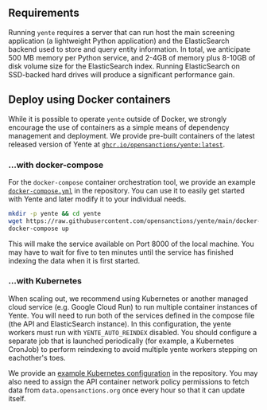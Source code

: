 ## Requirements

Running `yente` requires a server that can run host the main screening application (a lightweight Python application) and the ElasticSearch backend used to store and query entity information. In total, we anticipate 500 MB memory per Python service, and 2-4GB of memory plus 8-10GB of disk volume size for the ElasticSearch index. Running ElasticSearch on SSD-backed hard drives will produce a significant performance gain.

## Deploy using Docker containers

While it is possible to operate `yente` outside of Docker, we strongly encourage the use of containers as a simple means of dependency management and deployment. We provide pre-built containers of the latest released version of Yente at [`ghcr.io/opensanctions/yente:latest`](https://ghcr.io/opensanctions/yente).

### ...with docker-compose

For the `docker-compose` container orchestration tool, we provide an example [`docker-compose.yml`](https://github.com/opensanctions/yente/blob/main/docker-compose.yml) in the repository. You can use it to easily get started with Yente and later modify it to your individual needs.

```bash
mkdir -p yente && cd yente
wget https://raw.githubusercontent.com/opensanctions/yente/main/docker-compose.yml
docker-compose up
```

This will make the service available on Port 8000 of the local machine. You may have to wait for five to ten minutes until the service has finished indexing the data when it is first started.

### ...with Kubernetes

When scaling out, we recommend using Kubernetes or another managed cloud service (e.g. Google Cloud Run) to run multiple container instances of Yente. You will need to run both of the services defined in the compose file (the API and ElasticSearch instance). In this configuration, the yente workers must run with `YENTE_AUTO_REINDEX` disabled. You should configure a separate job that is launched periodically (for example, a Kubernetes CronJob) to perform reindexing to avoid multiple yente workers stepping on eachother's toes.

We provide an [example Kubernetes configuration](https://github.com/opensanctions/yente/blob/main/kubernetes.example.yml) in the repository. You may also need to assign the API container network policy permissions to fetch data from `data.opensanctions.org` once every hour so that it can update itself.
